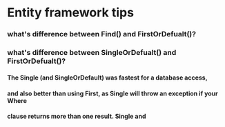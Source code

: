 # Entity framework tips

### what's difference between Find() and FirstOrDefualt()?

#####

### what's difference between SingleOrDefualt() and FirstOrDefualt()?

#### The Single (and SingleOrDefault) was fastest for a database access,
#### and also better than using First, as Single will throw an exception if your Where
#### clause returns more than one result. Single and